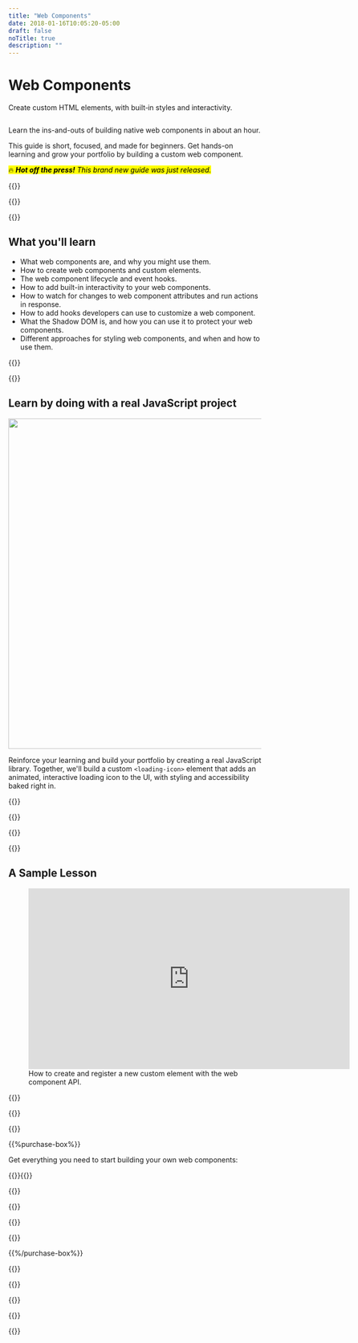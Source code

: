 ```yaml
---
title: "Web Components"
date: 2018-01-16T10:05:20-05:00
draft: false
noTitle: true
description: ""
---
```


<h1 class="no-padding-top no-margin-bottom h5 text-sans">Web Components</h1>
<p><span class="text-xlarge text-serif">Create custom HTML elements, with built&#8209;in styles and&nbsp;interactivity.</span></p>

<img class="img-center img-hero" alt="" src="/img/guides/web-components.png">

<span class="text-large">Learn the ins-and-outs of building native web components in about an hour.</span>

This guide is short, focused, and made for beginners. Get hands-on learning and grow your portfolio by building a custom web component.

<p><mark>🔥 <em><strong>Hot off the press!</strong> This brand new guide was just released.</em></mark></p>

{{<cta for="guide">}}

<div class="padding-bottom-small">{{<pricing-link>}}</div>

{{<used-by>}}

## What you'll learn

- What web components are, and why you might use them.
- How to create web components and custom elements.
- The web component lifecycle and event hooks.
- How to add built-in interactivity to your web components.
- How to watch for changes to web component attributes and run actions in response.
- How to add hooks developers can use to customize a web component.
- What the Shadow DOM is, and how you can use it to protect your web components.
- Different approaches for styling web components, and when and how to use them.

{{<formats>}}

{{<testimonial-group group="learn">}}

## Learn by doing with a real JavaScript project

<p class="no-margin-bottom"><img src="/img/projects/web-components.png" alt="" width="1080" height="658" class="no-margin-bottom img-center"></p>

Reinforce your learning and build your portfolio by creating a real JavaScript library. Together, we'll build a custom `<loading-icon>` element that adds an animated, interactive loading icon to the UI, with styling and accessibility baked right in.

{{<bonuses>}}

{{<pricing-link>}}

{{<testimonial-group group="slack">}}

{{<skills>}}

## A Sample Lesson

<figure>
	<iframe class="no-margin-bottom" src="https://player.vimeo.com/video/719983458?h=32d8fd4b8d" width="640" height="360" frameborder="0" allow="autoplay; fullscreen; picture-in-picture" allowfullscreen></iframe>
	<figcaption>How to create and register a new custom element with the web component API.</figcaption>
</figure>

{{<sample>}}

{{<money-back>}}

{{<cta for="bio">}}

{{%purchase-box%}}

Get everything you need to start building your own web components:

{{<purchase-summary>}}{{</purchase-summary>}}

{{<cta for="guide-buy">}}

{{<purchase-link product="webComponents">}}

{{<purchase-upsell upsell="levelup">}}

{{<sales-numbers>}}

{{%/purchase-box%}}

{{<testimonial-group group="purchase">}}

{{<faq>}}

{{<pricing-link>}}

{{<testimonial-group group="faq">}}

{{<not-ready-yet>}}
